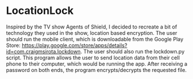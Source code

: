 # LocationLock

Inspired by the TV show Agents of Shield, I decided to recreate a bit of technology they used in the show, location based encryption.
The user should run the mobile client, which is downloadable from the Google Play Store: https://play.google.com/store/apps/details?id=com.craigmsirota.lockdown. The user should also run the lockdown.py script. This program allows the user to send location data from their cell phone to their computer, which would be running the app. After receiving a password on both ends, the program encrypts/decrypts the requested file.
